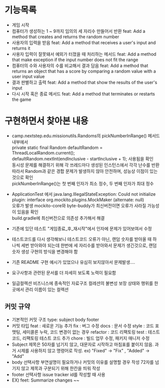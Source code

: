 # 기능목록

* 게임 시작
* 컴퓨터가 생성하는 1 ~ 9까지 임의의 세 자리수 만들어서 반환 feat: Add a method that creates and returns the random number
* 사용자의 입력을 받음 feat: Add a method that receives a user's input and returns it
* 사용자 입력이 잘못돼서 예외가 터졌을 때 처리하는 메서드 feat: Add a method that make exception if the input number does not fit the range
* 컴퓨터의 수와 사용자의 수를 비교해서 결과 담음 feat: Add a method that returns an object that has a score by comparing a random value with a user input value 
* 결과 판별하고 출력 feat: Add a method that show the results of the user's input
* 다시 시작 혹은 종료 메서드 feat: Add a method that terminates or restarts the game


# 구현하면서 찾아본 내용

* camp.nextstep.edu.missionutils.Randoms의 pickNumberInRange() 메서드 내부에서  
private static final Random defaultRandom = ThreadLocalRandom.current();  
defaultRandom.nextInt(endInclusive - startInclusive + 1); 사용됨을 확인  
동시성 문제를 해결하기 위해 각 쓰레드마다 생성된 인스턴스에서 각각 난수를 반환  
따라서 Random과 같은 경합 문제가 발생하지 않아 안전하며, 성능상 이점이 있는 것으로 확인  
pickNumberInRange()는 첫 번째 인자가 최소 정수, 두 번째 인자가 최대 정수

* ApplicationTest 에서 java.lang.IllegalStateException: Could not initialize plugin: interface org.mockito.plugins.MockMaker (alternate: null)  
오류가 발생 mockito-core와 byte-buddy가 최신버전이면 오류가 사라질 가능성이 있음을 확인  
build.gradle에 최신버전으로 의존성 추가해서 해결 

* 기존에 있던 테스트 "게임종료_후_재시작"에서 인자에 문제가 있어보여서 수정
* 테스트코드를 다시 생각해보니 테스트코드 오류가 아닌, 랜덤 숫자를 받아올 때 하나씩 세번 받아와야 되는데 한번에 세 자리수를 받아와서 문제가 생긴것으로, 랜덤숫자 생성 구현의 방식을 변경해야 함
* 기존 README 구현 예시가 있었으나 유심히 보지않아서 문제발생....
* 요구사항과 관련된 문서를 더 자세히 보도록 노력이 필요함

* 일급컬렉션
비즈니스에 종속적인 자료구조
컬레션의 불변성 보장
상태와 행위를 한 곳에서 관리
이름이 있는 컬렉션




## 커밋 규약

* 기본적인 커밋 구조 
type:  subject
body
footer
* 커밋 타입
feat : 새로운 기능 추가
fix : 버그 수정
docs : 문서 수정
style : 코드 포맷팅, 세미콜론 누락, 코드 변경이 없는 경우
refactor : 코드 리팩토링
test : 테스트 코드, 리팩토링 테스트 코드 추가
chore : 빌드 업무 수정, 패키지 매니저 수정
* Subject 
제목은 50자를 넘기지 않고, 대문자로 시작하고 마침표를 붙이지 않음.
과거 시제를 사용하지 않고 명령어로 작성.
ex) "Fixed" -> "Fix" ,  "Added" -> "Add"
* body
선택사항
부연설명이 필요하거나 커밋의 이유를 설명할 경우 작성
72자를 넘기지 않고 제목과 구분되기 위해 한칸을 띄워 작성
* footer
선택사항
issue tracker id를 작성할 때 사용
* EX) feet: Summarize changes
~~



